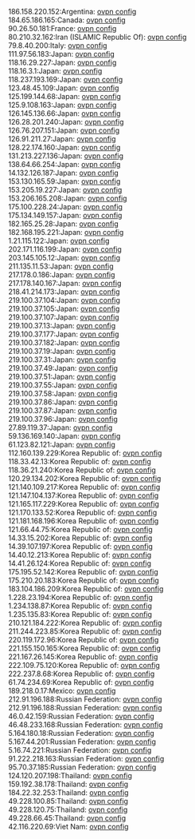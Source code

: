 186.158.220.152:Argentina: [ovpn config](vpn/186_158_220_152.ovpn)  
184.65.186.165:Canada: [ovpn config](vpn/184_65_186_165.ovpn)  
90.26.50.181:France: [ovpn config](vpn/90_26_50_181.ovpn)  
80.210.32.162:Iran (ISLAMIC Republic Of): [ovpn config](vpn/80_210_32_162.ovpn)  
79.8.40.200:Italy: [ovpn config](vpn/79_8_40_200.ovpn)  
111.97.56.183:Japan: [ovpn config](vpn/111_97_56_183.ovpn)  
118.16.29.227:Japan: [ovpn config](vpn/118_16_29_227.ovpn)  
118.16.3.1:Japan: [ovpn config](vpn/118_16_3_1.ovpn)  
118.237.193.169:Japan: [ovpn config](vpn/118_237_193_169.ovpn)  
123.48.45.109:Japan: [ovpn config](vpn/123_48_45_109.ovpn)  
125.199.144.68:Japan: [ovpn config](vpn/125_199_144_68.ovpn)  
125.9.108.163:Japan: [ovpn config](vpn/125_9_108_163.ovpn)  
126.145.136.66:Japan: [ovpn config](vpn/126_145_136_66.ovpn)  
126.28.201.240:Japan: [ovpn config](vpn/126_28_201_240.ovpn)  
126.76.207.151:Japan: [ovpn config](vpn/126_76_207_151.ovpn)  
126.91.211.27:Japan: [ovpn config](vpn/126_91_211_27.ovpn)  
128.22.174.160:Japan: [ovpn config](vpn/128_22_174_160.ovpn)  
131.213.227.136:Japan: [ovpn config](vpn/131_213_227_136.ovpn)  
138.64.66.254:Japan: [ovpn config](vpn/138_64_66_254.ovpn)  
14.132.126.187:Japan: [ovpn config](vpn/14_132_126_187.ovpn)  
153.130.165.59:Japan: [ovpn config](vpn/153_130_165_59.ovpn)  
153.205.19.227:Japan: [ovpn config](vpn/153_205_19_227.ovpn)  
153.206.165.208:Japan: [ovpn config](vpn/153_206_165_208.ovpn)  
175.100.228.24:Japan: [ovpn config](vpn/175_100_228_24.ovpn)  
175.134.149.157:Japan: [ovpn config](vpn/175_134_149_157.ovpn)  
182.165.25.28:Japan: [ovpn config](vpn/182_165_25_28.ovpn)  
182.168.195.221:Japan: [ovpn config](vpn/182_168_195_221.ovpn)  
1.21.115.122:Japan: [ovpn config](vpn/1_21_115_122.ovpn)  
202.171.116.199:Japan: [ovpn config](vpn/202_171_116_199.ovpn)  
203.145.105.12:Japan: [ovpn config](vpn/203_145_105_12.ovpn)  
211.135.11.53:Japan: [ovpn config](vpn/211_135_11_53.ovpn)  
217.178.0.186:Japan: [ovpn config](vpn/217_178_0_186.ovpn)  
217.178.140.167:Japan: [ovpn config](vpn/217_178_140_167.ovpn)  
218.41.214.173:Japan: [ovpn config](vpn/218_41_214_173.ovpn)  
219.100.37.104:Japan: [ovpn config](vpn/219_100_37_104.ovpn)  
219.100.37.105:Japan: [ovpn config](vpn/219_100_37_105.ovpn)  
219.100.37.107:Japan: [ovpn config](vpn/219_100_37_107.ovpn)  
219.100.37.13:Japan: [ovpn config](vpn/219_100_37_13.ovpn)  
219.100.37.177:Japan: [ovpn config](vpn/219_100_37_177.ovpn)  
219.100.37.182:Japan: [ovpn config](vpn/219_100_37_182.ovpn)  
219.100.37.19:Japan: [ovpn config](vpn/219_100_37_19.ovpn)  
219.100.37.31:Japan: [ovpn config](vpn/219_100_37_31.ovpn)  
219.100.37.49:Japan: [ovpn config](vpn/219_100_37_49.ovpn)  
219.100.37.51:Japan: [ovpn config](vpn/219_100_37_51.ovpn)  
219.100.37.55:Japan: [ovpn config](vpn/219_100_37_55.ovpn)  
219.100.37.58:Japan: [ovpn config](vpn/219_100_37_58.ovpn)  
219.100.37.86:Japan: [ovpn config](vpn/219_100_37_86.ovpn)  
219.100.37.87:Japan: [ovpn config](vpn/219_100_37_87.ovpn)  
219.100.37.96:Japan: [ovpn config](vpn/219_100_37_96.ovpn)  
27.89.119.37:Japan: [ovpn config](vpn/27_89_119_37.ovpn)  
59.136.169.140:Japan: [ovpn config](vpn/59_136_169_140.ovpn)  
61.123.82.121:Japan: [ovpn config](vpn/61_123_82_121.ovpn)  
112.160.139.229:Korea Republic of: [ovpn config](vpn/112_160_139_229.ovpn)  
118.33.42.13:Korea Republic of: [ovpn config](vpn/118_33_42_13.ovpn)  
118.36.21.240:Korea Republic of: [ovpn config](vpn/118_36_21_240.ovpn)  
120.29.134.202:Korea Republic of: [ovpn config](vpn/120_29_134_202.ovpn)  
121.140.109.217:Korea Republic of: [ovpn config](vpn/121_140_109_217.ovpn)  
121.147.104.137:Korea Republic of: [ovpn config](vpn/121_147_104_137.ovpn)  
121.165.117.229:Korea Republic of: [ovpn config](vpn/121_165_117_229.ovpn)  
121.170.133.52:Korea Republic of: [ovpn config](vpn/121_170_133_52.ovpn)  
121.181.168.196:Korea Republic of: [ovpn config](vpn/121_181_168_196.ovpn)  
121.66.44.75:Korea Republic of: [ovpn config](vpn/121_66_44_75.ovpn)  
14.33.15.202:Korea Republic of: [ovpn config](vpn/14_33_15_202.ovpn)  
14.39.107.197:Korea Republic of: [ovpn config](vpn/14_39_107_197.ovpn)  
14.40.12.213:Korea Republic of: [ovpn config](vpn/14_40_12_213.ovpn)  
14.41.26.124:Korea Republic of: [ovpn config](vpn/14_41_26_124.ovpn)  
175.195.52.142:Korea Republic of: [ovpn config](vpn/175_195_52_142.ovpn)  
175.210.20.183:Korea Republic of: [ovpn config](vpn/175_210_20_183.ovpn)  
183.104.186.209:Korea Republic of: [ovpn config](vpn/183_104_186_209.ovpn)  
1.228.23.194:Korea Republic of: [ovpn config](vpn/1_228_23_194.ovpn)  
1.234.138.87:Korea Republic of: [ovpn config](vpn/1_234_138_87.ovpn)  
1.235.135.83:Korea Republic of: [ovpn config](vpn/1_235_135_83.ovpn)  
210.121.184.222:Korea Republic of: [ovpn config](vpn/210_121_184_222.ovpn)  
211.244.223.85:Korea Republic of: [ovpn config](vpn/211_244_223_85.ovpn)  
220.119.172.96:Korea Republic of: [ovpn config](vpn/220_119_172_96.ovpn)  
221.155.150.165:Korea Republic of: [ovpn config](vpn/221_155_150_165.ovpn)  
221.167.26.145:Korea Republic of: [ovpn config](vpn/221_167_26_145.ovpn)  
222.109.75.120:Korea Republic of: [ovpn config](vpn/222_109_75_120.ovpn)  
222.237.8.68:Korea Republic of: [ovpn config](vpn/222_237_8_68.ovpn)  
61.74.234.69:Korea Republic of: [ovpn config](vpn/61_74_234_69.ovpn)  
189.218.0.17:Mexico: [ovpn config](vpn/189_218_0_17.ovpn)  
212.91.196.188:Russian Federation: [ovpn config](vpn/212_91_196_188.ovpn)  
212.91.196.188:Russian Federation: [ovpn config](vpn/212_91_196_188.ovpn)  
46.0.42.159:Russian Federation: [ovpn config](vpn/46_0_42_159.ovpn)  
46.48.233.168:Russian Federation: [ovpn config](vpn/46_48_233_168.ovpn)  
5.164.180.18:Russian Federation: [ovpn config](vpn/5_164_180_18.ovpn)  
5.167.44.201:Russian Federation: [ovpn config](vpn/5_167_44_201.ovpn)  
5.16.74.221:Russian Federation: [ovpn config](vpn/5_16_74_221.ovpn)  
91.222.218.163:Russian Federation: [ovpn config](vpn/91_222_218_163.ovpn)  
95.70.37.185:Russian Federation: [ovpn config](vpn/95_70_37_185.ovpn)  
124.120.207.198:Thailand: [ovpn config](vpn/124_120_207_198.ovpn)  
159.192.38.178:Thailand: [ovpn config](vpn/159_192_38_178.ovpn)  
184.22.32.253:Thailand: [ovpn config](vpn/184_22_32_253.ovpn)  
49.228.100.85:Thailand: [ovpn config](vpn/49_228_100_85.ovpn)  
49.228.120.75:Thailand: [ovpn config](vpn/49_228_120_75.ovpn)  
49.228.66.45:Thailand: [ovpn config](vpn/49_228_66_45.ovpn)  
42.116.220.69:Viet Nam: [ovpn config](vpn/42_116_220_69.ovpn)  
